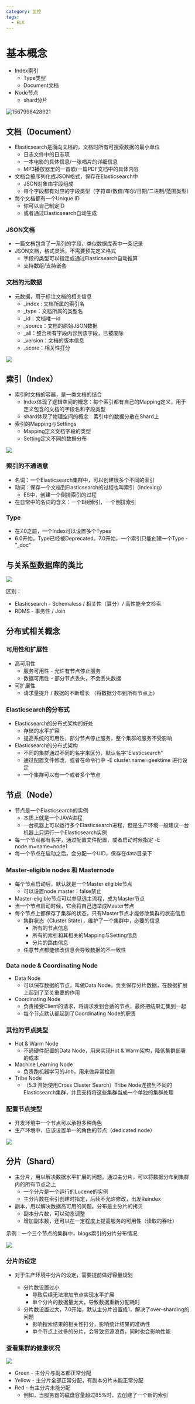 ```yaml
---
category: 监控
tags:
  - ELK
---
```


# 基本概念

* Index索引
  * Type类型
  * Document文档
* Node节点
  * shard分片

![1567998428921](https://gitee.com/clay-wangzhi/blogImg/raw/master/blogImg/1567998428921.png)

## 文档（Document）

* Elasticsearch是面向文档的，文档时所有可搜索数据的最小单位
  * 日志文件中的日志项
  * 一本电影的具体信息/一张唱片的详细信息
  * MP3播放器里的一首歌/一篇PDF文档中的具体内容
* 文档会被序列化成JSON格式，保存在Elasticsearch中
  * JSON对象由字段组成
  * 每个字段都有对应的字段类型（字符串/数值/布尔/日期/二进制/范围类型）
* 每个文档都有一个Unique ID
  * 你可以自己制定ID
  * 或者通过Elasticsearch自动生成

### JSON文档

* 一篇文档包含了一系列的字段，类似数据库表中一条记录
* JSON文档，格式灵活，不需要预先定义格式
  * 字段的类型可以指定或通过Elasticsearch自动推算
  * 支持数组/支持嵌套

### 文档的元数据

* 元数据，用于标注文档的相关信息
  * _index : 文档所属的索引名
  * _type：文档所属的类型名
  * _id：文档唯一id
  * _source：文档的原始JSON数据
  * _all：整合所有字段内容到该字段，已被废除
  * _version：文档的版本信息
  * _score：相关性打分

![](https://gitee.com/clay-wangzhi/blogImg/raw/master/blogImg/1567998936909.png)

## 索引（Index）

* 索引时文档的容器，是一类文档的结合
  * Index体现了逻辑空间的概念：每个索引都有自己的Mapping定义，用于定义包含的文档的字段名和字段类型
  * shard体现了物理空间的概念：索引中的数据分散在Shard上
* 索引的Mapping与Settings
  * Mapping定义文档字段的类型
  * Setting定义不同的数据分布

![](https://gitee.com/clay-wangzhi/blogImg/raw/master/blogImg/1567999265615.png)

### 索引的不通语意

* 名词：一个Elasticsearch集群中，可以创建很多个不同的索引
* 动词：保存一个文档到Elasticsearch的过程也叫索引（Indexing）
  * ES中，创建一个倒排索引的过程
* 在日常中的名词的含义：一个B树索引，一个倒排索引

### Type

* 在7.0之前，一个Index可以设置多个Types
* 6.0开始，Type已经被Deprecated。7.0开始，一个索引只能创建一个Type - "_doc"

## 与关系型数据库的类比

![](https://gitee.com/clay-wangzhi/blogImg/raw/master/blogImg/1567999614563.png)

区别：

* Elasticsearch - Schemaless / 相关性（算分）/ 高性能全文检索
* RDMS - 事务性 / Join

## 分布式相关概念

### 可用性和扩展性

* 高可用性
  * 服务可用性 - 允许有节点停止服务
  * 数据可用性 - 部分节点丢失，不会丢失数据
* 可扩展性
  * 请求量提升  / 数据的不断增长 （将数据分布到所有节点上）

### Elasticsearch的分布式

* Elasticsearch的分布式架构的好处
  * 存储的水平扩容
  * 提高系统的可用性，部分节点停止服务，整个集群的服务不受影响
* Elasticsearch的分布式架构
  * 不同的集群通过不同的名字来区分，默认名字"Elasticsearch"
  * 通过配置文件修改，或者在命令行中 -E cluster.name=geektime 进行设定
  * 一个集群可以有一个或者多个节点

## 节点（Node）

* 节点是一个Elasticsearch的实例
  * 本质上就是一个JAVA进程
  * 一台机器上可以运行多个Elasticsearch进程，但是生产环境一般建议一台机器上只运行一个Elasticsearch实例
* 每一个节点都有名字，通过配置文件配置，或者启动时候指定 -E node.m=name=node1
* 每一个节点在启动之后，会分配一个UID，保存在data目录下

### Master-eligible nodes 和 Masternode

* 每个节点启动后，默认就是一个Master eligible节点
  * 可以设置node.master：false禁止
* Master-eligible节点可以参见选主流程，成为Master节点
* 当一个节点启动时候，它会将自己选举成Master节点
* 每个节点上都保存了集群的状态，只有Master节点才能修改集群的状态信息
  * 集群状态（Cluster State），维护了一个集群中，必要的信息
    * 所有的节点信息
    * 所有的索引和其相关的Mapping与Setting信息
    * 分片的路由信息
  * 任意节点都能修改信息会导致数据的不一致性

### Data node & Coordinating Node

* Data Node
  * 可以保存数据的节点，叫做Data Node。负责保存分片数据，在数据扩展上起到了至关重要的作用
* Coordinating Node
  * 负责接受Client的请求，将请求发到合适的节点，最终把结果汇集到一起
  * 每个节点默认都起到了Coordinating Node的职责

### 其他的节点类型

* Hot & Warm Node
  * 不通硬件配置的Data Node，用来实现Hot & Warm架构，降低集群部署的成本
* Machine Learning Node
  * 负责跑机器学习的Job，用来做异常检测
* Tribe Node
  * （5.3 开始使用Cross Cluster Search）Tribe Node连接到不同的Elasticsearch集群，并且支持将这些集群当成一个单独的集群处理

### 配置节点类型

* 开发环境中一个节点可以承担多种角色
* 生产环境中，应该设置单一的角色的节点（dedicated node）

![](https://gitee.com/clay-wangzhi/blogImg/raw/master/blogImg/1568006607109.png)

## 分片（Shard）

* 主分片，用以解决数据水平扩展的问题。通过主分片，可以将数据分布到集群内的所有节点之上
  * 一个分片是一个运行的Lucene的实例
  * 主分片数在索引创建时指定，后续不允许修改，出发Reindex
* 副本，用以解决数据高可用的问题。分布是主分片的拷贝
  * 副本分片数，可以动态调整
  * 增加副本数，还可以在一定程度上提高服务的可用性（读取的吞吐）

示例：一个三个节点的集群中，blogs索引的分片分布情况

![](https://gitee.com/clay-wangzhi/blogImg/raw/master/blogImg/1568007457411.png)

### 分片的设定

* 对于生产环境中分片的设定，需要提前做好容量规划

  * 分片数设置过小
    * 导致后续无法增加节点实现水平扩展
    * 单个分片的数据量太大，导致数据重新分配耗时
  * 分片数设置过大，7.0开始，默认主分片设置成1，解决了over-sharding的问题
    * 影响搜索结果的相关性打分，影响统计结果的准确性
    * 单个节点上过多的分片，会导致资源浪费，同时也会影响性能

### 查看集群的健康状况

![](https://gitee.com/clay-wangzhi/blogImg/raw/master/blogImg/1568009261188.png)

* Green - 主分片与副本都正常分配
* Yellow - 主分片全部正常分配，有副本分片未能正常分配
* Red - 有主分片未能分配
  * 例如，当服务器的磁盘容量超过85%时，去创建了一个新的索引

